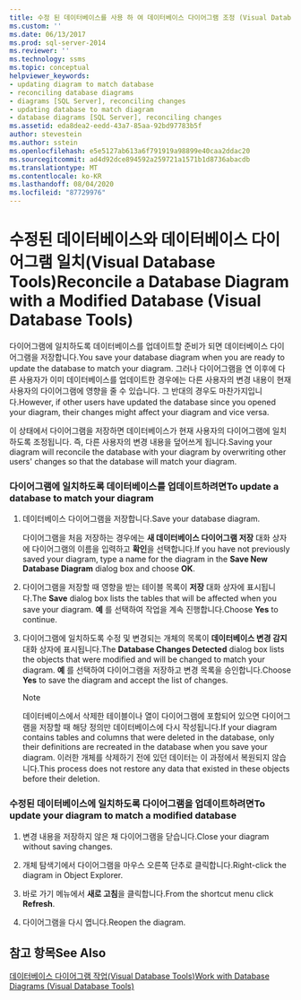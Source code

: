 ```yaml
---
title: 수정 된 데이터베이스를 사용 하 여 데이터베이스 다이어그램 조정 (Visual Database Tools) | Microsoft Docs
ms.custom: ''
ms.date: 06/13/2017
ms.prod: sql-server-2014
ms.reviewer: ''
ms.technology: ssms
ms.topic: conceptual
helpviewer_keywords:
- updating diagram to match database
- reconciling database diagrams
- diagrams [SQL Server], reconciling changes
- updating database to match diagram
- database diagrams [SQL Server], reconciling changes
ms.assetid: eda8dea2-eedd-43a7-85aa-92bd97783b5f
author: stevestein
ms.author: sstein
ms.openlocfilehash: e5e5127ab613a6f791919a98899e40caa2ddac20
ms.sourcegitcommit: ad4d92dce894592a259721a1571b1d8736abacdb
ms.translationtype: MT
ms.contentlocale: ko-KR
ms.lasthandoff: 08/04/2020
ms.locfileid: "87729976"
---
```

# <a name="reconcile-a-database-diagram-with-a-modified-database-visual-database-tools"></a><span data-ttu-id="268cd-102">수정된 데이터베이스와 데이터베이스 다이어그램 일치(Visual Database Tools)</span><span class="sxs-lookup"><span data-stu-id="268cd-102">Reconcile a Database Diagram with a Modified Database (Visual Database Tools)</span></span>
  <span data-ttu-id="268cd-103">다이어그램에 일치하도록 데이터베이스를 업데이트할 준비가 되면 데이터베이스 다이어그램을 저장합니다.</span><span class="sxs-lookup"><span data-stu-id="268cd-103">You save your database diagram when you are ready to update the database to match your diagram.</span></span> <span data-ttu-id="268cd-104">그러나 다이어그램을 연 이후에 다른 사용자가 이미 데이터베이스를 업데이트한 경우에는 다른 사용자의 변경 내용이 현재 사용자의 다이어그램에 영향을 줄 수 있습니다. 그 반대의 경우도 마찬가지입니다.</span><span class="sxs-lookup"><span data-stu-id="268cd-104">However, if other users have updated the database since you opened your diagram, their changes might affect your diagram and vice versa.</span></span>  
  
 <span data-ttu-id="268cd-105">이 상태에서 다이어그램을 저장하면 데이터베이스가 현재 사용자의 다이어그램에 일치하도록 조정됩니다. 즉, 다른 사용자의 변경 내용을 덮어쓰게 됩니다.</span><span class="sxs-lookup"><span data-stu-id="268cd-105">Saving your diagram will reconcile the database with your diagram by overwriting other users' changes so that the database will match your diagram.</span></span>  
  
### <a name="to-update-a-database-to-match-your-diagram"></a><span data-ttu-id="268cd-106">다이어그램에 일치하도록 데이터베이스를 업데이트하려면</span><span class="sxs-lookup"><span data-stu-id="268cd-106">To update a database to match your diagram</span></span>  
  
1.  <span data-ttu-id="268cd-107">데이터베이스 다이어그램을 저장합니다.</span><span class="sxs-lookup"><span data-stu-id="268cd-107">Save your database diagram.</span></span>  
  
     <span data-ttu-id="268cd-108">다이어그램을 처음 저장하는 경우에는 **새 데이터베이스 다이어그램 저장** 대화 상자에 다이어그램의 이름을 입력하고 **확인**을 선택합니다.</span><span class="sxs-lookup"><span data-stu-id="268cd-108">If you have not previously saved your diagram, type a name for the diagram in the **Save New Database Diagram** dialog box and choose **OK**.</span></span>  
  
2.  <span data-ttu-id="268cd-109">다이어그램을 저장할 때 영향을 받는 테이블 목록이 **저장** 대화 상자에 표시됩니다.</span><span class="sxs-lookup"><span data-stu-id="268cd-109">The **Save** dialog box lists the tables that will be affected when you save your diagram.</span></span> <span data-ttu-id="268cd-110">**예** 를 선택하여 작업을 계속 진행합니다.</span><span class="sxs-lookup"><span data-stu-id="268cd-110">Choose **Yes** to continue.</span></span>  
  
3.  <span data-ttu-id="268cd-111">다이어그램에 일치하도록 수정 및 변경되는 개체의 목록이 **데이터베이스 변경 감지** 대화 상자에 표시됩니다.</span><span class="sxs-lookup"><span data-stu-id="268cd-111">The **Database Changes Detected** dialog box lists the objects that were modified and will be changed to match your diagram.</span></span> <span data-ttu-id="268cd-112">**예** 를 선택하여 다이어그램을 저장하고 변경 목록을 승인합니다.</span><span class="sxs-lookup"><span data-stu-id="268cd-112">Choose **Yes** to save the diagram and accept the list of changes.</span></span>  
  
    > [!NOTE]  
    >  <span data-ttu-id="268cd-113">데이터베이스에서 삭제한 테이블이나 열이 다이어그램에 포함되어 있으면 다이어그램을 저장할 때 해당 정의만 데이터베이스에 다시 작성됩니다.</span><span class="sxs-lookup"><span data-stu-id="268cd-113">If your diagram contains tables and columns that were deleted in the database, only their definitions are recreated in the database when you save your diagram.</span></span> <span data-ttu-id="268cd-114">이러한 개체를 삭제하기 전에 있던 데이터는 이 과정에서 복원되지 않습니다.</span><span class="sxs-lookup"><span data-stu-id="268cd-114">This process does not restore any data that existed in these objects before their deletion.</span></span>  
  
### <a name="to-update-your-diagram-to-match-a-modified-database"></a><span data-ttu-id="268cd-115">수정된 데이터베이스에 일치하도록 다이어그램을 업데이트하려면</span><span class="sxs-lookup"><span data-stu-id="268cd-115">To update your diagram to match a modified database</span></span>  
  
1.  <span data-ttu-id="268cd-116">변경 내용을 저장하지 않은 채 다이어그램을 닫습니다.</span><span class="sxs-lookup"><span data-stu-id="268cd-116">Close your diagram without saving changes.</span></span>  
  
2.  <span data-ttu-id="268cd-117">개체 탐색기에서 다이어그램을 마우스 오른쪽 단추로 클릭합니다.</span><span class="sxs-lookup"><span data-stu-id="268cd-117">Right-click the diagram in Object Explorer.</span></span>  
  
3.  <span data-ttu-id="268cd-118">바로 가기 메뉴에서 **새로 고침**을 클릭합니다.</span><span class="sxs-lookup"><span data-stu-id="268cd-118">From the shortcut menu click **Refresh**.</span></span>  
  
4.  <span data-ttu-id="268cd-119">다이어그램을 다시 엽니다.</span><span class="sxs-lookup"><span data-stu-id="268cd-119">Reopen the diagram.</span></span>  
  
## <a name="see-also"></a><span data-ttu-id="268cd-120">참고 항목</span><span class="sxs-lookup"><span data-stu-id="268cd-120">See Also</span></span>  
 [<span data-ttu-id="268cd-121">데이터베이스 다이어그램 작업&#40;Visual Database Tools&#41;</span><span class="sxs-lookup"><span data-stu-id="268cd-121">Work with Database Diagrams &#40;Visual Database Tools&#41;</span></span>](visual-database-tools.md)  
  
  
